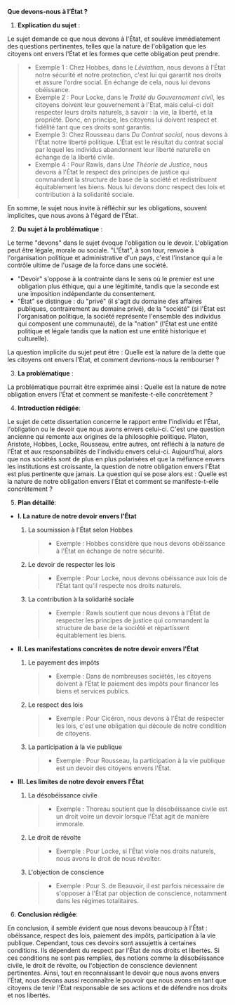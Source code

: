 **Que devons-nous à l’État ?**

1. **Explication du sujet** :

Le sujet demande ce que nous devons à l'État, et soulève immédiatement des questions pertinentes, telles que la nature de l'obligation que les citoyens ont envers l'État et les formes que cette obligation peut prendre.

> - Exemple 1 : Chez Hobbes, dans le *Léviathan*, nous devons à l'État notre sécurité et notre protection, c'est lui qui garantit nos droits et assure l'ordre social. En échange de cela, nous lui devons obéissance.
> - Exemple 2 : Pour Locke, dans le *Traité du Gouvernement civil*, les citoyens doivent leur gouvernement à l'État, mais celui-ci doit respecter leurs droits naturels, à savoir : la vie, la liberté, et la propriété. Donc, en principe, les citoyens lui doivent respect et fidélité tant que ces droits sont garantis.
> - Exemple 3: Chez Rousseau dans *Du Contrat social*, nous devons à l'État notre liberté politique. L'État est le résultat du contrat social par lequel les individus abandonnent leur liberté naturelle en échange de la liberté civile.
> - Exemple 4 : Pour Rawls, dans *Une Théorie de Justice*, nous devons à l'État le respect des principes de justice qui commandent la structure de base de la société et redistribuent équitablement les biens. Nous lui devons donc respect des lois et contribution à la solidarité sociale.

En somme, le sujet nous invite à réfléchir sur les obligations, souvent implicites, que nous avons à l'égard de l'État.

2. **Du sujet à la problématique** :

Le terme "devons" dans le sujet évoque l'obligation ou le devoir. L'obligation peut être légale, morale ou sociale. "L'État", à son tour, renvoie à l'organisation politique et administrative d'un pays, c'est l'instance qui a le contrôle ultime de l'usage de la force dans une société.

- "Devoir" s'oppose à la contrainte dans le sens où le premier est une obligation plus éthique, qui a une légitimité, tandis que la seconde est une imposition indépendante du consentement.
- "État" se distingue : du "privé" (il s'agit du domaine des affaires publiques, contrairement au domaine privé), de la "société" (si l'État est l'organisation politique, la société représente l'ensemble des individus qui composent une communauté), de la "nation" (l'État est une entité politique et légale tandis que la nation est une entité historique et culturelle).

La question implicite du sujet peut être : Quelle est la nature de la dette que les citoyens ont envers l'État, et comment devrions-nous la rembourser ? 

3. **La problématique** :

La problématique pourrait être exprimée ainsi : Quelle est la nature de notre obligation envers l'État et comment se manifeste-t-elle concrètement ? 

4. **Introduction rédigée**: 

Le sujet de cette dissertation concerne le rapport entre l'individu et l'État, l'obligation ou le devoir que nous avons envers celui-ci. C'est une question ancienne qui remonte aux origines de la philosophie politique. Platon, Aristote, Hobbes, Locke, Rousseau, entre autres, ont réfléchi à la nature de l'État et aux responsabilités de l'individu envers celui-ci. Aujourd'hui, alors que nos sociétés sont de plus en plus polarisées et que la méfiance envers les institutions est croissante, la question de notre obligation envers l'État est plus pertinente que jamais. La question qui se pose alors est : Quelle est la nature de notre obligation envers l'État et comment se manifeste-t-elle concrètement ?

5. **Plan détaillé**:

* **I. La nature de notre devoir envers l'État**

    1. La soumission à l'État selon Hobbes
          > - Exemple : Hobbes considère que nous devons obéissance à l'État en échange de notre sécurité.
    
    2.  Le devoir de respecter les lois
          > - Exemple : Pour Locke, nous devons obéissance aux lois de l'État tant qu'il respecte nos droits naturels.

    3.  La contribution à la solidarité sociale
          > - Exemple : Rawls soutient que nous devons à l'État de respecter les principes de justice qui commandent la structure de base de la société et répartissent équitablement les biens.

* **II. Les manifestations concrètes de notre devoir envers l'État**

    1. Le payement des impôts
          > - Exemple : Dans de nombreuses sociétés, les citoyens doivent à l'État le paiement des impôts pour financer les biens et services publics.

    2.  Le respect des lois 
          > - Exemple : Pour Cicéron, nous devons à l'État de respecter les lois, c'est une obligation qui découle de notre condition de citoyens.

    3.  La participation à la vie publique
          > - Exemple : Pour Rousseau, la participation à la vie publique est un devoir des citoyens envers l'État.

* **III. Les limites de notre devoir envers l'État**

    1. La désobéissance civile
          > - Exemple : Thoreau soutient que la désobéissance civile est un droit voire un devoir lorsque l'État agit de manière immorale.

    2.  Le droit de révolte
          > - Exemple : Pour Locke, si l'État viole nos droits naturels, nous avons le droit de nous révolter.

    3.  L'objection de conscience
          > - Exemple : Pour S. de Beauvoir, il est parfois nécessaire de s'opposer à l'État par objection de conscience, notamment dans les régimes totalitaires.

6. **Conclusion rédigée**: 

En conclusion, il semble évident que nous devons beaucoup à l'État : obéissance, respect des lois, paiement des impôts, participation à la vie publique. Cependant, tous ces devoirs sont assujettis à certaines conditions. Ils dépendent du respect par l'État de nos droits et libertés. Si ces conditions ne sont pas remplies, des notions comme la désobéissance civile, le droit de révolte, ou l'objection de conscience deviennent pertinentes. Ainsi, tout en reconnaissant le devoir que nous avons envers l'État, nous devons aussi reconnaître le pouvoir que nous avons en tant que citoyens de tenir l'État responsable de ses actions et de défendre nos droits et nos libertés.
